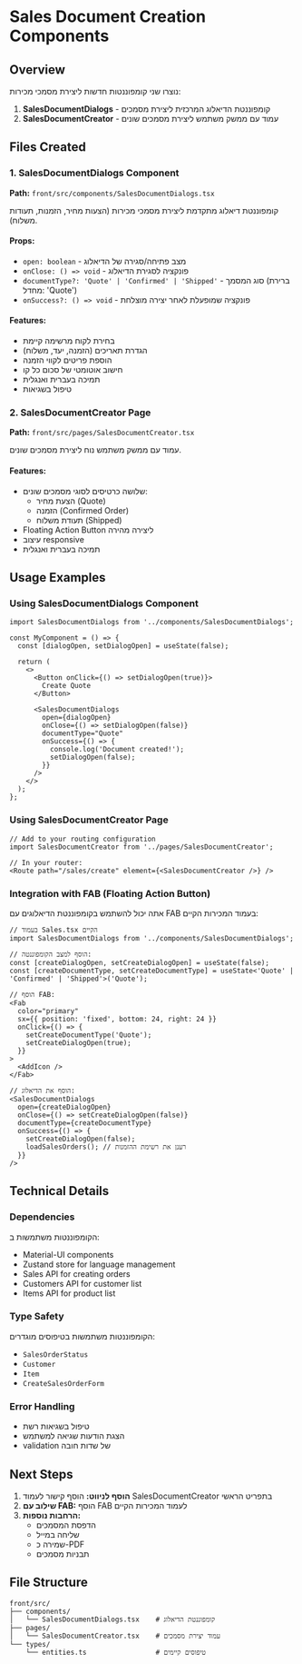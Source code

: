 # Sales Document Creation Components

## Overview
נוצרו שני קומפוננטות חדשות ליצירת מסמכי מכירות:

1. **SalesDocumentDialogs** - קומפוננטת הדיאלוג המרכזית ליצירת מסמכים
2. **SalesDocumentCreator** - עמוד עם ממשק משתמש ליצירת מסמכים שונים

## Files Created

### 1. SalesDocumentDialogs Component
**Path:** `front/src/components/SalesDocumentDialogs.tsx`

קומפוננטת דיאלוג מתקדמת ליצירת מסמכי מכירות (הצעות מחיר, הזמנות, תעודות משלוח).

#### Props:
- `open: boolean` - מצב פתיחה/סגירה של הדיאלוג
- `onClose: () => void` - פונקציה לסגירת הדיאלוג
- `documentType?: 'Quote' | 'Confirmed' | 'Shipped'` - סוג המסמך (ברירת מחדל: 'Quote')
- `onSuccess?: () => void` - פונקציה שמופעלת לאחר יצירה מוצלחת

#### Features:
- בחירת לקוח מרשימה קיימת
- הגדרת תאריכים (הזמנה, יעד, משלוח)
- הוספת פריטים לקווי הזמנה
- חישוב אוטומטי של סכום כל קו
- תמיכה בעברית ואנגלית
- טיפול בשגיאות

### 2. SalesDocumentCreator Page
**Path:** `front/src/pages/SalesDocumentCreator.tsx`

עמוד עם ממשק משתמש נוח ליצירת מסמכים שונים.

#### Features:
- שלושה כרטיסים לסוגי מסמכים שונים:
  - הצעת מחיר (Quote)
  - הזמנה (Confirmed Order)
  - תעודת משלוח (Shipped)
- Floating Action Button ליצירה מהירה
- עיצוב responsive
- תמיכה בעברית ואנגלית

## Usage Examples

### Using SalesDocumentDialogs Component

```tsx
import SalesDocumentDialogs from '../components/SalesDocumentDialogs';

const MyComponent = () => {
  const [dialogOpen, setDialogOpen] = useState(false);
  
  return (
    <>
      <Button onClick={() => setDialogOpen(true)}>
        Create Quote
      </Button>
      
      <SalesDocumentDialogs
        open={dialogOpen}
        onClose={() => setDialogOpen(false)}
        documentType="Quote"
        onSuccess={() => {
          console.log('Document created!');
          setDialogOpen(false);
        }}
      />
    </>
  );
};
```

### Using SalesDocumentCreator Page

```tsx
// Add to your routing configuration
import SalesDocumentCreator from '../pages/SalesDocumentCreator';

// In your router:
<Route path="/sales/create" element={<SalesDocumentCreator />} />
```

### Integration with FAB (Floating Action Button)

אתה יכול להשתמש בקומפוננטת הדיאלוגים עם FAB בעמוד המכירות הקיים:

```tsx
// בעמוד Sales.tsx הקיים
import SalesDocumentDialogs from '../components/SalesDocumentDialogs';

// הוסף למצב הקומפוננטה:
const [createDialogOpen, setCreateDialogOpen] = useState(false);
const [createDocumentType, setCreateDocumentType] = useState<'Quote' | 'Confirmed' | 'Shipped'>('Quote');

// הוסף FAB:
<Fab 
  color="primary" 
  sx={{ position: 'fixed', bottom: 24, right: 24 }}
  onClick={() => {
    setCreateDocumentType('Quote');
    setCreateDialogOpen(true);
  }}
>
  <AddIcon />
</Fab>

// הוסף את הדיאלוג:
<SalesDocumentDialogs
  open={createDialogOpen}
  onClose={() => setCreateDialogOpen(false)}
  documentType={createDocumentType}
  onSuccess={() => {
    setCreateDialogOpen(false);
    loadSalesOrders(); // רענן את רשימת ההזמנות
  }}
/>
```

## Technical Details

### Dependencies
הקומפוננטות משתמשות ב:
- Material-UI components
- Zustand store for language management
- Sales API for creating orders
- Customers API for customer list
- Items API for product list

### Type Safety
הקומפוננטות משתמשות בטיפוסים מוגדרים:
- `SalesOrderStatus`
- `Customer`
- `Item`
- `CreateSalesOrderForm`

### Error Handling
- טיפול בשגיאות רשת
- הצגת הודעות שגיאה למשתמש
- validation של שדות חובה

## Next Steps

1. **הוסף לניווט:** הוסף קישור לעמוד SalesDocumentCreator בתפריט הראשי
2. **שילוב עם FAB:** הוסף FAB לעמוד המכירות הקיים
3. **הרחבות נוספות:**
   - הדפסת המסמכים
   - שליחה במייל
   - שמירה כ-PDF
   - תבניות מסמכים

## File Structure
```
front/src/
├── components/
│   └── SalesDocumentDialogs.tsx    # קומפוננטת הדיאלוג
├── pages/
│   └── SalesDocumentCreator.tsx    # עמוד יצירת מסמכים
└── types/
    └── entities.ts                 # טיפוסים קיימים
```
